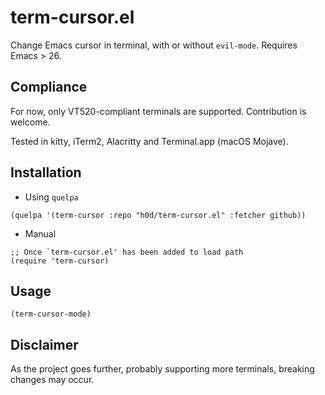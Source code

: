 # term-cursor.el
Change Emacs cursor in terminal, with or without `evil-mode`.
Requires Emacs > 26.

## Compliance
For now, only VT520-compliant terminals are supported. Contribution is welcome.

Tested in kitty, iTerm2, Alacritty and Terminal.app (macOS Mojave).

## Installation
- Using `quelpa`
```elisp
(quelpa '(term-cursor :repo "h0d/term-cursor.el" :fetcher github))
```
- Manual
```elisp
;; Once `term-cursor.el' has been added to load path
(require 'term-cursor)
```

## Usage
```elisp
(term-cursor-mode)
```

## Disclaimer
As the project goes further, probably supporting more terminals, breaking changes may occur.
